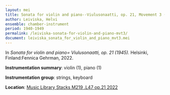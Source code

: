 ```yaml
---
layout: mei
title: Sonata for violin and piano--Viulusonaatti, op. 21, Movement 3 (1945)
author: Leiviska, Helvi
ensemble: chamber-instrument
period: 1940-1949
permalink: /leiviska-sonata-for-violin-and-piano-mvt3/
document: leiviska_sonata_for_violin_and_piano_mvt3.mei
---
```


In *Sonata for violin and piano= Viulusonaatti, op. 21 (1945).* Helsinki, Finland:Fennica Gehrman, 2022.

**Instrumentation summary**: violin (1), piano (1)

**Instrumentation group**: strings, keyboard

**Location**: <a href="https://tufts.primo.exlibrisgroup.com/permalink/01TUN_INST/1kc9gia/alma991018809261903851" target="_blank">Music Library Stacks M219 .L47 op.21 2022</a>